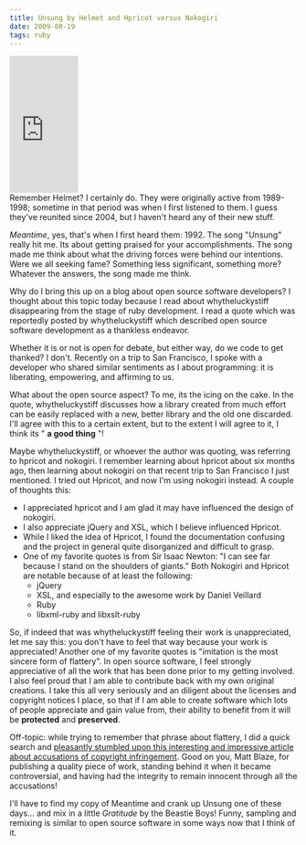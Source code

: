 ```yaml
---
title: Unsung by Helmet and Hpricot versus Nokogiri
date: 2009-08-19
tags: ruby
---
```

<div class="rtfl"><iframe src="http://rcm.amazon.com/e/cm?t=inforbanki-20&amp;o=1&amp;p=8&amp;l=as1&amp;asins=B000W11K5G&amp;fc1=000000&amp;IS2=1&amp;lt1=_blank&amp;m=amazon&amp;lc1=0000FF&amp;bc1=000000&amp;bg1=FFFFFF&amp;f=ifr" style="width: 120px; height: 240px;" marginwidth="0" marginheight="0" frameborder="0" scrolling="no"></iframe></div>
Remember Helmet? I certainly do. They were originally active from 1989-1998; sometime in that period was when I first listened to them. I guess they've reunited since 2004, but I haven't heard any of their new stuff.

<i>Meantime</i>, yes, that's when I first heard them: 1992. The song "Unsung" really hit me. Its about getting praised for your accomplishments. The song made me think about what the driving forces were behind our intentions. Were we all seeking fame? Something less significant, something more? Whatever the answers, the song made me think.

Why do I bring this up on a blog about open source software developers? I thought about this topic today because I read about whytheluckystiff disappearing from the stage of ruby development. I read a quote which was reportedly posted by whytheluckystiff which described open source software development as a thankless endeavor.

Whether it is or not is open for debate, but either way, do we code to get thanked? I don't. Recently on a trip to San Francisco, I spoke with a developer who shared similar sentiments as I about programming: it is liberating, empowering, and affirming to us.

What about the open source aspect? To me, its the icing on the cake. In the quote, whytheluckystiff discusses how a library created from much effort can be easily replaced with a new, better library and the old one discarded. I'll agree with this to a certain extent, but to the extent I will agree to it, I think its " <b>a good thing</b> "!

Maybe whytheluckystiff, or whoever the author was quoting, was referring to hpricot and nokogiri. I remember learning about hpricot about six months ago, then learning about nokogiri on that recent trip to San Francisco I just mentioned. I tried out Hpricot, and now I'm using nokogiri instead. A couple of thoughts this:

* I appreciated hpricot and I am glad it may have influenced the design of nokogiri.
* I also appreciate jQuery and XSL, which I believe influenced Hpricot.
* While I liked the idea of Hpricot, I found the documentation confusing and the project in general quite disorganized and difficult to grasp.
* One of my favorite quotes is from Sir Isaac Newton: "I can see far because I stand on the shoulders of giants." Both Nokogiri and Hpricot are notable because of at least the following:
    * jQuery
    * XSL, and especially to the awesome work by Daniel Veillard
    * Ruby
    * libxml-ruby and libxslt-ruby

So, if indeed that was whytheluckystiff feeling their work is unappreciated, let me say this: you don't have to feel that way because your work is appreciated! Another one of my favorite quotes is "imitation is the most sincere form of flattery". In open source software, I feel strongly appreciative of all the work that has been done prior to my getting involved. I also feel proud that I am able to contribute back with my own original creations. I take this all very seriously and an diligent about the licenses and copyright notices I place, so that if I am able to create software which lots of people appreciate and gain value from, their ability to benefit from it will be <b>protected</b> and <b>preserved</b>.

Off-topic: while trying to remember that phrase about flattery, I did a quick search and <a href="http://www.crypto.com/papers/flattery.html">pleasantly stumbled upon this interesting and impressive article about accusations of copyright infringement</a>. Good on you, Matt Blaze, for publishing a quality piece of work, standing behind it when it became controversial, and having had the integrity to remain innocent through all the accusations!

I'll have to find my copy of Meantime and crank up Unsung one of these days... and mix in a little <i>Gratitude</i> by the Beastie Boys! Funny, sampling and remixing is similar to open source software in some ways now that I think of it.

